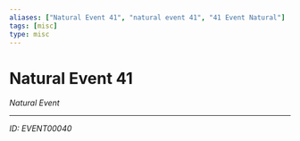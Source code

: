 ```yaml
---
aliases: ["Natural Event 41", "natural event 41", "41 Event Natural"]
tags: [misc]
type: misc
---
```


# Natural Event 41

*Natural Event*

---
*ID: EVENT00040*